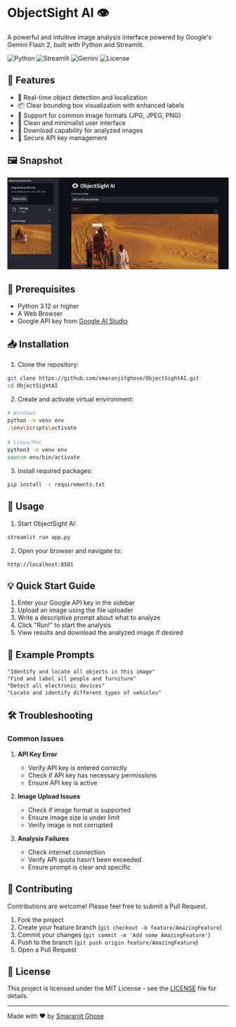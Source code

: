 # ObjectSight AI 👁️
A powerful and intuitive image analysis interface powered by Google's Gemini Flash 2, built with Python and Streamlit.

![Python](https://img.shields.io/badge/python-3.10+-blue.svg)
![Streamlit](https://img.shields.io/badge/streamlit-latest-red.svg)
![Gemini](https://img.shields.io/badge/gemini--vision-compatible-green.svg)
![License](https://img.shields.io/badge/license-MIT-blue.svg)

## 🌟 Features
- 🎯 Real-time object detection and localization
- 📦 Clear bounding box visualization with enhanced labels
- 🔄 Support for common image formats (JPG, JPEG, PNG)
- 🎨 Clean and minimalist user interface
- 💾 Download capability for analyzed images
- 🔑 Secure API key management

## 🖼️ Snapshot
![ObjectSight AI Interface](./assets/demo1.png)

## 🔧 Prerequisites
- Python 3.12 or higher
- A Web Browser
- Google API key from [Google AI Studio](https://makersuite.google.com/app/apikey)

## 📥 Installation
1. Clone the repository:
```bash
git clone https://github.com/smaranjitghose/ObjectSightAI.git
cd ObjectSightAI
```

2. Create and activate virtual environment:
```bash
# Windows
python -m venv env
.\env\Scripts\activate

# Linux/Mac
python3 -m venv env
source env/bin/activate
```

3. Install required packages:
```bash
pip install -r requirements.txt
```

## 🚀 Usage
1. Start ObjectSight AI:
```bash
streamlit run app.py
```

2. Open your browser and navigate to:
```
http://localhost:8501
```

## 💡 Quick Start Guide
1. Enter your Google API key in the sidebar
2. Upload an image using the file uploader
3. Write a descriptive prompt about what to analyze
4. Click "Run!" to start the analysis
5. View results and download the analyzed image if desired

## 🎯 Example Prompts
```plaintext
"Identify and locate all objects in this image"
"Find and label all people and furniture"
"Detect all electronic devices"
"Locate and identify different types of vehicles"
```

## 🛠️ Troubleshooting
### Common Issues
1. **API Key Error**
   - Verify API key is entered correctly
   - Check if API key has necessary permissions
   - Ensure API key is active

2. **Image Upload Issues**
   - Check if image format is supported
   - Ensure image size is under limit
   - Verify image is not corrupted

3. **Analysis Failures**
   - Check internet connection
   - Verify API quota hasn't been exceeded
   - Ensure prompt is clear and specific

## 🤝 Contributing
Contributions are welcome! Please feel free to submit a Pull Request.
1. Fork the project
2. Create your feature branch (`git checkout -b feature/AmazingFeature`)
3. Commit your changes (`git commit -m 'Add some AmazingFeature'`)
4. Push to the branch (`git push origin feature/AmazingFeature`)
5. Open a Pull Request

## 📝 License
This project is licensed under the MIT License - see the [LICENSE](LICENSE) file for details.

---
Made with ❤️ by [Smaranjit Ghose](https://github.com/smaranjitghose)
